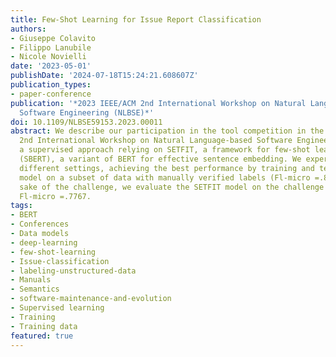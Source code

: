 ```yaml
---
title: Few-Shot Learning for Issue Report Classification
authors:
- Giuseppe Colavito
- Filippo Lanubile
- Nicole Novielli
date: '2023-05-01'
publishDate: '2024-07-18T15:24:21.608607Z'
publication_types:
- paper-conference
publication: '*2023 IEEE/ACM 2nd International Workshop on Natural Language-Based
  Software Engineering (NLBSE)*'
doi: 10.1109/NLBSE59153.2023.00011
abstract: We describe our participation in the tool competition in the scope of the
  2nd International Workshop on Natural Language-based Software Engineering. We propose
  a supervised approach relying on SETFIT, a framework for few-shot learning and sentence-BERT
  (SBERT), a variant of BERT for effective sentence embedding. We experimented with
  different settings, achieving the best performance by training and testing the SETFIT-based
  model on a subset of data with manually verified labels (Fl-micro =.8321). For the
  sake of the challenge, we evaluate the SETFIT model on the challenge test set, achieving
  Fl-micro =.7767.
tags:
- BERT
- Conferences
- Data models
- deep-learning
- few-shot-learning
- Issue-classification
- labeling-unstructured-data
- Manuals
- Semantics
- software-maintenance-and-evolution
- Supervised learning
- Training
- Training data
featured: true
---
```

